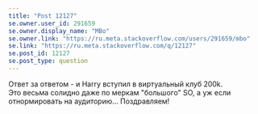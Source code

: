 ```yaml
---
title: "Post 12127"
se.owner.user_id: 291659
se.owner.display_name: "MBo"
se.owner.link: "https://ru.meta.stackoverflow.com/users/291659/mbo"
se.link: "https://ru.meta.stackoverflow.com/q/12127"
se.post_id: 12127
se.post_type: question
---
```

<p>Ответ за ответом - и Harry вступил в виртуальный клуб 200k.<br />
Это весьма солидно даже по меркам &quot;большого&quot; SO, а уж если отнормировать на аудиторию...
Поздравляем!</p>
